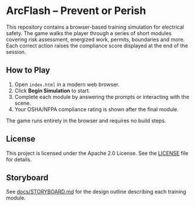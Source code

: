 # ArcFlash &ndash; Prevent or Perish

This repository contains a browser-based training simulation for electrical safety. The game walks the player through a series of short modules covering risk assessment, energized work, permits, boundaries and more. Each correct action raises the compliance score displayed at the end of the session.

## How to Play

1. Open `index.html` in a modern web browser.
2. Click **Begin Simulation** to start.
3. Complete each module by answering the prompts or interacting with the scene.
4. Your OSHA/NFPA compliance rating is shown after the final module.

The game runs entirely in the browser and requires no build steps.

## License

This project is licensed under the Apache 2.0 License. See the [LICENSE](LICENSE) file for details.

## Storyboard

See [docs/STORYBOARD.md](docs/STORYBOARD.md) for the design outline describing each training module.
